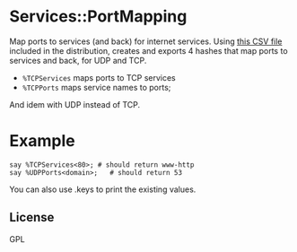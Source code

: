 # Services::PortMapping

Map ports to services (and back) for internet services. Using [this CSV file](https://www.iana.org/assignments/service-names-port-numbers/service-names-port-numbers.csv) 
included in the distribution, creates and exports 4 hashes that map ports to
 services and back, for UDP and TCP.
 
 * `%TCPServices` maps ports to TCP services
 * `%TCPPorts` maps service names to ports;
 
 And idem with UDP instead of TCP.
 
# Example

```
say %TCPServices<80>; # should return www-http
say %UDPPorts<domain>;   # should return 53
```

You can also use .keys to print the existing values.

## License

GPL